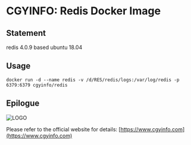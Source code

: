 # CGYINFO: Redis Docker Image

## Statement
redis 4.0.9 based ubuntu 18.04

## Usage

```
docker run -d --name redis -v /d/RES/redis/logs:/var/log/redis -p 6379:6379 cgyinfo/redis
```

## Epilogue

![LOGO](https://www.cgyinfo.com/logo.png)

Please refer to the official website for details: [https://www.cgyinfo.com](https://www.cgyinfo.com)

